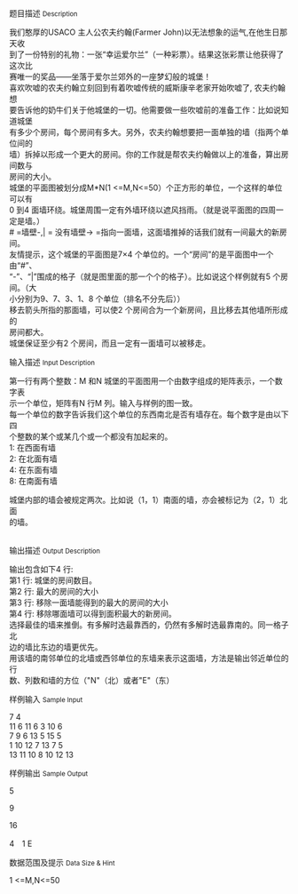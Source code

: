<div class="panel panel-default">
<div class="area-title">
<span>
题目描述
<small>Description</small>
</span></div>
<div class="panel-body">

<p>我们憨厚的USACO 主人公农夫约翰(Farmer John)以无法想象的运气,在他生日那天收<br>到了一份特别的礼物：一张“幸运爱尔兰”（一种彩票）。结果这张彩票让他获得了这次比<br>赛唯一的奖品——坐落于爱尔兰郊外的一座梦幻般的城堡！<br>喜欢吹嘘的农夫约翰立刻回到有着吹嘘传统的威斯康辛老家开始吹嘘了, 农夫约翰想<br>要告诉他的奶牛们关于他城堡的一切。他需要做一些吹嘘前的准备工作：比如说知道城堡<br>有多少个房间，每个房间有多大。另外，农夫约翰想要把一面单独的墙（指两个单位间的<br>墙）拆掉以形成一个更大的房间。你的工作就是帮农夫约翰做以上的准备，算出房间数与<br>房间的大小。<br>城堡的平面图被划分成M*N(1 &lt;=M,N&lt;=50）个正方形的单位，一个这样的单位可以有<br>0 到4 面墙环绕。城堡周围一定有外墙环绕以遮风挡雨。（就是说平面图的四周一定是墙。）<br># =墙壁-,| = 没有墙壁-&gt; =指向一面墙，这面墙推掉的话我们就有一间最大的新房间。<br>友情提示，这个城堡的平面图是7×4 个单位的。一个“房间”的是平面图中一个由“#”、<br>“-”、“|”围成的格子（就是图里面的那一个个的格子）。比如说这个样例就有5 个房间。（大<br>小分别为9、7、3、1、8 个单位（排名不分先后））<br>移去箭头所指的那面墙，可以使2 个房间合为一个新房间，且比移去其他墙所形成的<br>房间都大。<br>城堡保证至少有2 个房间，而且一定有一面墙可以被移走。</p>

</div>
</div>

<div class="panel panel-default">
<div class="area-title">
<span>
输入描述
<small>Input Description</small>
</span></div>
<div class="panel-body">
<p>第一行有两个整数：M 和N 城堡的平面图用一个由数字组成的矩阵表示，一个数字表<br>示一个单位，矩阵有N 行M 列。输入与样例的图一致。<br>每一个单位的数字告诉我们这个单位的东西南北是否有墙存在。每个数字是由以下四<br>个整数的某个或某几个或一个都没有加起来的。<br>1: 在西面有墙<br>2: 在北面有墙<br>4: 在东面有墙<br>8: 在南面有墙</p>
<p>城堡内部的墙会被规定两次。比如说（1，1）南面的墙，亦会被标记为（2，1）北面<br>的墙。<br><br></p>

</div>
</div>
<div  class="panel panel-default">
<div class="area-title">
<span>
输出描述
<small>Output Description</small>
</span></div>
<div class="panel-body">

<p>输出包含如下4 行:<br />第1 行: 城堡的房间数目。<br />第2 行: 最大的房间的大小<br />第3 行: 移除一面墙能得到的最大的房间的大小<br />第4 行: 移除哪面墙可以得到面积最大的新房间。<br />选择最佳的墙来推倒。有多解时选最靠西的，仍然有多解时选最靠南的。同一格子北<br />边的墙比东边的墙更优先。<br />用该墙的南邻单位的北墙或西邻单位的东墙来表示这面墙，方法是输出邻近单位的行<br />数、列数和墙的方位（"N"（北）或者"E"（东）</p>

</div>
</div>


<div class="panel panel-default">
<div class="area-title">
<span>
样例输入
<small>Sample Input</small>
</span></div>
<div class="panel-body">
<p>7 4<br>11 6 11 6 3 10 6<br>7 9 6 13 5 15 5<br>1 10 12 7 13 7 5<br>13 11 10 8 10 12 13</p>

</div>
</div>

<div class="panel panel-default">
<div class="area-title">
<span>
样例输出
<small>Sample Output</small>
</span></div>
<div class="panel-body">
<p>5</p>
<p><span style="">9</span></p>
<p><span style="">16</span></p>
<p>4　1 E</p>

</div>
</div>

<div class="panel panel-default">
<div class="area-title">
<span>
数据范围及提示
<small>Data Size & Hint</small>
</span></div>
<div class="panel-body">
<p>1 &lt;=M,N&lt;=50</p>
</div>
</div>